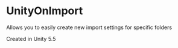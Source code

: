 # UnityOnImport
Allows you to easily create new import settings for specific folders

Created in Unity 5.5
